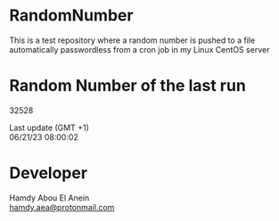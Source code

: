# RandomNumber    
This is a test repository where a random number is pushed to a file automatically passwordless from a cron job in my Linux CentOS server    
# Random Number of the last run   
32528
      
Last update (GMT +1)    
06/21/23 08:00:02
# Developer    
Hamdy Abou El Anein   
hamdy.aea@protonmail.com

